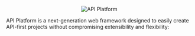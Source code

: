 

<p align="center"><img src="https://api-platform.com/logo-250x250.png" alt="API Platform"></p>

API Platform is a next-generation web framework designed to easily create API-first projects without
compromising extensibility and flexibility:
